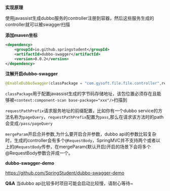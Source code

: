 **实现原理**

使用javassist生成dubbo服务的controller注册到容器，然后这些服务生成的controller就可以被swagger扫描

**添加maven坐标**

```xml
<dependency>
    <groupId>io.github.springstudent</groupId>
    <artifactId>dubbo-swagger</artifactId>
    <version>0.0.2</version>
</dependency>    
```

**注解开启dubbo-swagger**

```java
@EnableDubboSwagger(classPackage = "com.gysoft.file.file.controller",requestPathPrefix = "pass",mergeParam = true)
```

`classPackage`用于配置javassist生成的字节码存储地址，该包位置必须存在且能够被`<context:component-scan base-package="xxx"/>`扫描到

`requestPathPrefix`请求服务地址的前缀配置，比如你有一个dubbo service的方法名称为`pageQuery`，`requestPathPrefix`配置为`pass`,那么在请求该方法时的path会变成`/pass/pageQuery`

`mergeParam`开启合并参数,为什么要开启合并参数，dubbo api的参数比较复杂时，生成的controller会有多个`@RequestBody`，SpringMVC并不支持两个或者以上的`@RequestBody`传参，在mergeParam(默认开启)开启的场景下会将多个@RequestBody参数合并成一个。

**dubbo-swagger-demo**

https://github.com/SpringStudent/dubbo-swagger-demo

**Q&A**
当dubbo api比较多时项目可能会启动比较慢，请耐心等待~